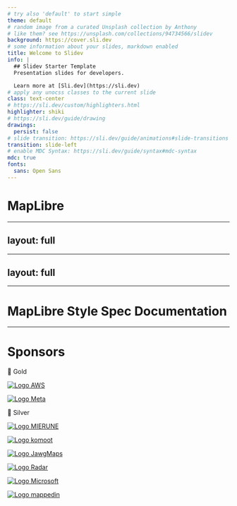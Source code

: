```yaml
---
# try also 'default' to start simple
theme: default
# random image from a curated Unsplash collection by Anthony
# like them? see https://unsplash.com/collections/94734566/slidev
background: https://cover.sli.dev
# some information about your slides, markdown enabled
title: Welcome to Slidev
info: |
  ## Slidev Starter Template
  Presentation slides for developers.

  Learn more at [Sli.dev](https://sli.dev)
# apply any unocss classes to the current slide
class: text-center
# https://sli.dev/custom/highlighters.html
highlighter: shiki
# https://sli.dev/guide/drawing
drawings:
  persist: false
# slide transition: https://sli.dev/guide/animations#slide-transitions
transition: slide-left
# enable MDC Syntax: https://sli.dev/guide/syntax#mdc-syntax
mdc: true
fonts:
  sans: Open Sans
---
```

# MapLibre
---
layout: full
---

<Map styleName="https://demotiles.maplibre.org/style.json" />

<!-- <div class="absolute top-0 z-1 w-full h-full flex items-center justify-center">
  <h1>MapLibre</h1>
</div> -->

<style>
.slidev-layout{
  padding: 0;
}
</style>

---
layout: full
---

<Map styleName="https://demotiles.maplibre.org/style.json" />

<style>
.slidev-layout{
  padding: 0;
}
</style>

---

# MapLibre Style Spec Documentation


---


# Sponsors

<p></p>
<p class="text-center text-black	">🥇 Gold</p>

<div class="flex flex-row h-30 gap-10 justify-center">
  <a href="https://aws.amazon.com/location" style="border: none"><img src="https://maplibre.org/img/aws-logo.svg" alt="Logo AWS" class="h-full"/></a>

  <a href="https://meta.com"><img src="https://maplibre.org/img/meta-logo.svg" alt="Logo Meta" class="h-15" /></a>
</div>

<p class="text-center text-black	">🥈 Silver</p>

<div class="flex flex-row h-10 gap-10 justify-center items-center">

<a href="https://www.mierune.co.jp/?lang=en"><img src="https://maplibre.org/img/mierune-logo.svg" alt="Logo MIERUNE" class="block h-15"/></a>

<a href="https://komoot.com/"><img src="https://maplibre.org/img/komoot-logo.svg" alt="Logo komoot" class="h-13"/></a>

<a href="https://www.jawg.io/"><img src="https://maplibre.org/img/jawgmaps-logo.svg" alt="Logo JawgMaps" class="h-10"/></a>



</div>

<div class="flex flex-row h-10 gap-10 justify-center items-center mt-10">
<a href="https://www.radar.com/" style="border: none"><img src="https://maplibre.org/img/radar-logo.svg" alt="Logo Radar" class="h-10" /></a>

<a href="https://www.microsoft.com/"><img src="https://maplibre.org/img/msft-logo.svg" alt="Logo Microsoft" class="h-10"/></a>

<a href="https://www.mappedin.com/"><img src="https://maplibre.org/img/mappedin-logo.svg" alt="Logo mappedin" class="h-11"/></a>
</div>

